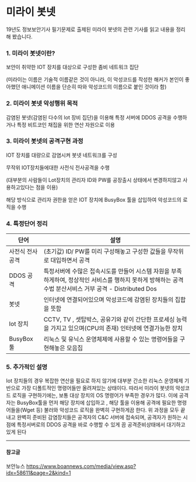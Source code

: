 # 미라이 봇넷

19년도 정보보안기사 필기문제로 출제된 미라이 봇넷의 관련 기사를 읽고 내용을 정리해 봤습니다.





### 1. 미라이 봇넷이란?

보안이 취약한 IOT 장치를 대상으로 구성한 좀비 네트워크 집단



(미라이는 이름은 기술적 이름같은 것이 아니라, 이 악성코드를 작성한 해커가 본인이 좋아했던 애니메이션 이름을 단순히 따와 악성코드의 이름으로 붙인 것이라 함)



### 2. 미라이 봇넷 악성행위 목적

감염된 봇넷(감염된 다수의 lot 장비 집단)을 이용해 특정 서버에 DDOS 공격을 수행하거나 특정 비트코인 채집을 위한 연산 자원으로 이용



### 3. 미라이 봇넷의 공격구현 과정

IOT 장치를 대량으로 감염시켜 봇넷 네트워크를 구성



무작위 IOT장치들에대한 사전식 전사공격을 수행

(대부분의 사람들이 Lot장치의 관리자 ID와 PW를 공장출시 상태에서 변경하지않고 사용하고있다는 점을 이용)



해당 방식으로 관리자 권한을 얻은 IOT 장치에 BusyBox 툴을 삽입하여 악성코드의 로직을 수행



### 4. 특정단어 정리


| 단어            |                              설명                                     |
| --------------- | ---------------------------------------------------------------------|
| 사전식 전사공격 | (초기값) ID/ PW를 미리 구성해놓고 구성한 값들을 무작위로 대입하면서 공격 |
| DDOS 공격       | 특정서버에 수많은 접속시도를 만들어 시스템 자원을 부족하게하여, 정상적인 서비스를 행하지 못하게 방해하는 공격수법                                         분산서비스 거부 공격 - Distributed Dos |
| 봇넷            | 인터넷에 연결되어있으며 악성코드에 감염된 장치들의 집합을 뜻함 |
| Iot 장치        | CCTV, TV , 셋탑박스, 공유기와 같이 간단한 프로세싱 능력을 가지고 있으며(CPU의 존재) 인터넷에 연결가능한 장치 |
| BusyBox 툴      | 리눅스 및 유닉스 운영체제에 사용할 수 있는 명령어들을 구현해놓은 모음집 |






### 5. 추가적인 설명



 Iot 장치들의 경우 복잡한 연산을 필요로 하지 않기에 대부분 간소한 리눅스 운영체제 기반으로 가장 디폴트적인 명령어들만 올려져있는 상태이다. 따라서 미라이 봇넷의 악성코드 로직을 구현하기에는, 보통 대상 장치의  OS 명령어가 부족한 경우가 많다. 이에 공격자는 BusyBox툴을 먼저 해당 장치에 삽입하고 , 해당 툴을 이용해 공격에 필요한 명령어들을(Wget 등) 불러와 악성코드 로직을 완벽히 구현하게끔 한다.                                         위 과정을 모두 끝내고 완벽히 준비된 감염장치들은 공격자의 C&C 서버에 접속되며, 공격자가 원하는 시점에 특정서버로의 DDOS 공격을 바로 수행할 수 있게 끔 공격준비상태에서 대기하고 있게 된다



------



#### 참고글

보안뉴스 <https://www.boannews.com/media/view.asp?idx=58611&page=2&kind=1>

